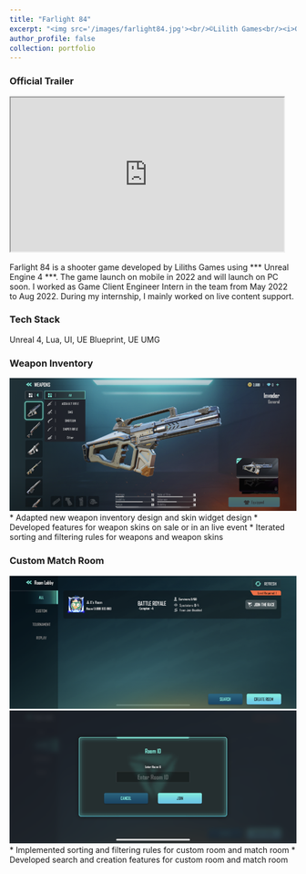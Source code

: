 ```yaml
---
title: "Farlight 84"
excerpt: "<img src='/images/farlight84.jpg'><br/>©Lilith Games<br/><i>Game Client Engineer Intern/ Unreal 4/ Shipped to PC & Mobile<i>"
author_profile: false
collection: portfolio
---
```


### Official Trailer

<iframe width="480" height="270"
src="https://www.youtube.com/embed/cVZi1ZLV_6Q">
</iframe><br/>

Farlight 84 is a shooter game developed by Liliths Games using *** Unreal Engine 4 ***. The game launch on mobile in 2022 and will launch on PC soon. I worked as Game Client Engineer Intern in the team from May 2022 to Aug 2022. During my internship, I mainly worked on live content support.

### Tech Stack
Unreal 4, Lua, UI, UE Blueprint, UE UMG

### Weapon Inventory
<img src='/images/farlight_weapon1_small.png'>
* Adapted new weapon inventory design and skin widget design
* Developed features for weapon skins on sale or in an live event
* Iterated sorting and filtering rules for weapons and weapon skins

### Custom Match Room
<img src='/images/farlight_room_small.png'>
<br/><img src='/images/farlight_roomsearch_small.png'>
* Implemented sorting and filtering rules for custom room and match room
* Developed search and creation features for custom room and match room